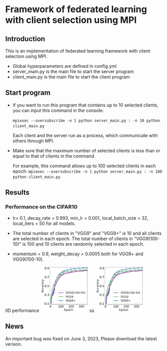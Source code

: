 # Framework of federated learning with client selection using MPI

## Introduction

This is an implementation of federated learning framework with client selection using MPI.

* Global hyperparameters are defined in config.yml
* server_main.py is the main file to start the server program
* client_main.py is the main file to start the client program

## Start program

* If you want to run this program that contains up to 10 selected clients, you can input this command in the console:

  ``
  mpiexec --oversubscribe -n 1 python server_main.py : -n 10 python client_main.py
  ``

  Each client and the server run as a process, which communicate with others through MPI.

* Make sure that the maximum number of selected clients is less than or equal to that of clients in the command.

  For example, this command allows up to 100 selected clients in each epoch:
  ``
  mpiexec --oversubscribe -n 1 python server_main.py : -n 100 python client_main.py
  ``

## Results

### Performance on the CIFAR10

* lr= 0.1, decay_rate = 0.993, min_lr = 0.001, local_batch_size = 32, local_iters = 50 for all models.

* The total number of clients in "VGG9" and "VGG9+" is 10 and all clients are selected in each epoch. 
  The total number of clients in "VGG9(100-10)" is 100 and 10 clients are randomly selected in each epoch.

* momentum = 0.9, weight_decay = 0.0005 both for VGG9+ and VGG9(100-10).

IID performance <img src="https://github.com/slwang-ustc/FL_PS_MPI_client_selection/blob/main/figs/vgg9_cifar10.png" width="30%"> ss <img src="https://github.com/slwang-ustc/FL_PS_MPI_client_selection/blob/main/figs/vgg9_cifar10.png" width="30%">

## News
An important bug was fixed on June 3, 2023, Please download the latest version.

